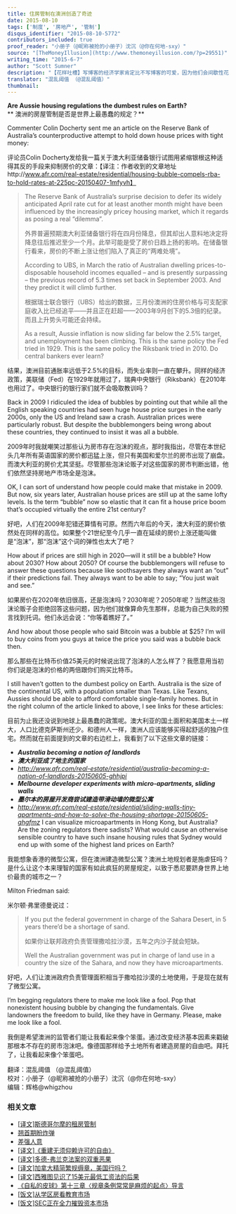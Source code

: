```yaml
---
title: 住房管制在澳洲创造了奇迹
date: 2015-08-10
tags: ['制度', '房地产', '管制']
disqus_identifier: "2015-08-10-5772"
contributors_included: true
proof_reader: "小册子（@昵称被抢的小册子）沈沉（@你在何地-sxy）"
source: "[TheMoneyIllusion](http://www.themoneyillusion.com/?p=29551)"
writing_time: "2015-6-7"
author: "Scott Sumner"
description: "【花样吐槽】写博客的经济学家肯定比不写博客的可爱，因为他们会间歇性花样发作，症状包括：恶意吐槽、血口喷人、成片抹黑……Scott Sumner那天估计是喝高了，喷澳洲货币政策顺带黑了把住房管制，不过，住房管制确实创造了不少奇迹，以后我们还会介绍。"
translator: "混乱阈值 （@混乱阈值）"
thumbnail:
---
```


**Are Aussie housing regulations the dumbest rules on Earth?**  
** 澳洲的房屋管制是否是世界上最愚蠢的规定？**

Commenter Colin Docherty sent me an article on the Reserve Bank of Australia’s counterproductive attempt to hold down house prices with tight money:

评论员Colin Docherty发给我一篇关于澳大利亚储备银行试图用紧缩银根这种适得其反的手段来抑制房价的文章：【译注：作者收到的文章地址http://www.afr.com/real-estate/residential/housing-bubble-compels-rba-to-hold-rates-at-225pc-20150407-1mfyvh】


> The Reserve Bank of Australia’s surprise decision to defer its widely anticipated April rate cut for at least another month might have been influenced by the increasingly pricey housing market, which it regards as posing a real “dilemma”.
> 
>  外界普遍预期澳大利亚储备银行将在四月份降息，但其却出人意料地决定将降息往后推迟至少一个月。此举可能是受了房价日趋上扬的影响。在储备银行看来，房价的不断上涨让他们陷入了真正的“两难处境”。
> 
>  According to UBS, in March the ratio of Australian dwelling prices-to-disposable household incomes equalled – and is presently surpassing – the previous record of 5.3 times set back in September 2003. And they predict it will climb further.
> 
>  根据瑞士联合银行（UBS）给出的数据，三月份澳洲的住房价格与可支配家庭收入比已经追平——并且正在赶超——2003年9月创下的5.3倍的纪录。而且上升势头可能还会持续。
> 
>  As a result, Aussie inflation is now sliding far below the 2.5% target, and unemployment has been climbing. This is the same policy the Fed tried in 1929. This is the same policy the Riksbank tried in 2010. Do central bankers ever learn?

结果，澳洲目前通胀率远低于2.5%的目标，而失业率则一直在攀升。同样的经济政策，美联储（Fed）在1929年就用过了，瑞典中央银行（Riksbank）在2010年也用过了。中央银行的银行家们就不会吸取教训吗？

Back in 2009 I ridiculed the idea of bubbles by pointing out that while all the English speaking countries had seen huge house price surges in the early 2000s, only the US and Ireland saw a crash. Australian prices were particularly robust. But despite the bubblemongers being wrong about these countries, they continued to insist it was all a bubble.

2009年时我就嘲笑过那些认为房市存在泡沫的观点，那时我指出，尽管在本世纪头几年所有英语国家的房价都迅猛上涨，但只有美国和爱尔兰的房市出现了崩盘。而澳大利亚的房价尤其坚挺。尽管那些泡沫论贩子对这些国家的房市判断出错，他们依然坚持房地产市场全是泡沫。

OK, I can sort of understand how people could make that mistake in 2009. But now, six years later, Australian house prices are still up at the same lofty levels. Is the term “bubble” now so elastic that it can fit a house price boom that’s occupied virtually the entire 21st century?

好吧，人们在2009年犯错还算情有可原。然而六年后的今天，澳大利亚的房价依然处在同样的高位。如果整个21世纪至今几乎一直在延续的房价上涨还能叫做是“泡沫”，那“泡沫”这个词的弹性也太大了吧？

How about if prices are still high in 2020—will it still be a bubble? How about 2030? How about 2050? Of course the bubblemongers will refuse to answer these questions because like soothsayers they always want an “out” if their predictions fail. They always want to be able to say; “You just wait and see.”

如果房价在2020年依旧很高，还是泡沫吗？2030年呢？2050年呢？当然这些泡沫论贩子会拒绝回答这些问题，因为他们就像算命先生那样，总能为自己失败的预言找到托词。他们永远会说：“你等着瞧好了。”

And how about those people who said Bitcoin was a bubble at $25? I’m will to buy coins from you guys at twice the price you said was a bubble back then.

那么那些在比特币价值25美元的时候说出现了泡沫的人怎么样了？我愿意用当初你们说是泡沫的价格的两倍跟你们购买比特币。

I still haven’t gotten to the dumbest policy on Earth. Australia is the size of the continental US, with a population smaller than Texas. Like Texans, Aussies should be able to afford comfortable single-family homes. But in the right column of the article linked to above, I see links for these articles:

目前为止我还没说到地球上最愚蠢的政策呢。澳大利亚的国土面积和美国本土一样大，人口比德克萨斯州还少。和德州人一样，澳洲人应该能够买得起舒适的独户住宅。然而就在前面提到的文章的右边栏上，我看到了以下这些文章的链接：

* ***Australia becoming a nation of landlords***
* ***澳大利亚成了地主的国家***
* *http://www.afr.com/real-estate/residential/australia-becoming-a-nation-of-landlords-20150605-ghhjpi*
* ***Melbourne developer experiments with micro-apartments, sliding walls***
* ***墨尔本的房屋开发商尝试建造带滑动墙的微型公寓***
* *http://www.afr.com/real-estate/residential/sliding-walls-tiny-apartments-and-how-to-solve-the-housing-shortage-20150605-ghgfmz*
I can visualize microapartments in Hong Kong, but Australia? Are the zoning regulators there sadists? What would cause an otherwise sensible country to have such insane housing rules that Sydney would end up with some of the highest land prices on Earth?

我能想象香港的微型公寓，但在澳洲建造微型公寓？澳洲土地规划者是施虐狂吗？是什么让这个本来理智的国家有如此疯狂的房屋规定，以致于悉尼要跻身世界上地价最贵的城市之一？

Milton Friedman said:

米尔顿·弗里德曼说过：


> If you put the federal government in charge of the Sahara Desert, in 5 years there’d be a shortage of sand.
> 
>  如果你让联邦政府负责管理撒哈拉沙漠，五年之内沙子就会短缺。
> 
>  Well the Australian government was put in charge of land use in a country the size of the Sahara, and now they have microapartments.

好吧，人们让澳洲政府负责管理面积相当于撒哈拉沙漠的土地使用，于是现在就有了微型公寓。

I’m begging regulators there to make me look like a fool. Pop that nonexistent housing bubble by changing the fundamentals. Give landowners the freedom to build, like they have in Germany. Please, make me look like a fool.

我倒是希望澳洲的监管者们能让我看起来像个笨蛋。通过改变经济基本因素来戳破那根本不存在的房市泡沫吧。像德国那样给予土地所有者建造房屋的自由吧。拜托了，让我看起来像个笨蛋吧。


翻译：混乱阈值 （@混乱阈值）  
校对：小册子（@昵称被抢的小册子）沈沉（@你在何地-sxy）  
编辑：辉格@whigzhou


### 相关文章

* [[译文]斯德哥尔摩的租房管制](https://headsalon.org/archives/5805.html "[译文]斯德哥尔摩的租房管制")
* [翘首期盼炸弹](https://headsalon.org/archives/7623.html "翘首期盼炸弹")
* [差强人意](https://headsalon.org/archives/7129.html "差强人意")
* [[译文]《重建无须仰赖许可的自由》](https://headsalon.org/archives/6290.html "[译文]《重建无须仰赖许可的自由》")
* [[译文]多德-弗兰克法案的双重恶果](https://headsalon.org/archives/5807.html "[译文]多德-弗兰克法案的双重恶果")
* [[译文]加拿大精简繁规缛章，美国行吗？](https://headsalon.org/archives/5756.html "[译文]加拿大精简繁规缛章，美国行吗？")
* [[译文]西雅图见识了15美元最低工资法的后果](https://headsalon.org/archives/5714.html "[译文]西雅图见识了15美元最低工资法的后果")
* [《自私的皮球》第十三章〈规章条例常常是麻烦的起点〉导言](https://headsalon.org/archives/5101.html "《自私的皮球》第十三章〈规章条例常常是麻烦的起点〉导言")
* [[饭文]从学区房看教育市场](https://headsalon.org/archives/4573.html "[饭文]从学区房看教育市场")
* [[饭文]SEC正在全力摧毁资本市场](https://headsalon.org/archives/4279.html "[饭文]SEC正在全力摧毁资本市场")
